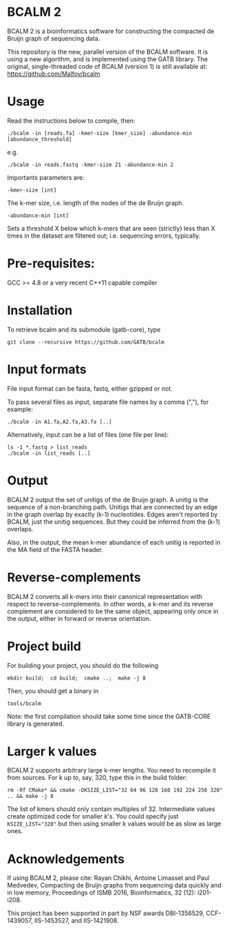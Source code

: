# BCALM 2

BCALM 2 is a bioinformatics software for constructing the compacted de Bruijn graph of sequencing data.

This repository is the new, parallel version of the BCALM software.
It is using a new algorithm, and is implemented using the GATB library. 
The original, single-threaded code of BCALM (version 1) is still available at: https://github.com/Malfoy/bcalm

# Usage

Read the instructions below to compile, then:

    ./bcalm -in [reads.fa] -kmer-size [kmer_size] -abundance-min [abundance_threshold]
  
e.g.

    ./bcalm -in reads.fastq -kmer-size 21 -abundance-min 2

Importants parameters are:

    -kmer-size [int]
    
The k-mer size, i.e. length of the nodes of the de Bruijn graph.

    -abundance-min [int]

Sets a threshold X below which k-mers that are seen (strictly) less than X times in the dataset are filtered out; i.e. sequencing errors, typically.

# Pre-requisites:

GCC >= 4.8 or a very recent C++11 capable compiler

# Installation

To retrieve bcalm and its submodule (gatb-core), type

    git clone --recursive https://github.com/GATB/bcalm
    
# Input formats

File input format can be fasta, fastq, either gzipped or not.

To pass several files as input, separate file names by a comma (","), for example:

    ./bcalm -in A1.fa,A2.fa,A3.fa [..]

Alternatively, input can be a list of files (one file per line):

    ls -1 *.fastq > list_reads
    ./bcalm -in list_reads [..]
   
# Output

BCALM 2 output the set of unitigs of the de Bruijn graph.
A unitig is the sequence of a non-branching path. Unitigs that are connected by an edge in the graph overlap by exactly (k-1) nucleotides. Edges aren't reported by BCALM, just the unitig sequences. But they could be inferred from the (k-1) overlaps.

Also, in the output, the mean k-mer abundance of each unitig is reported in the MA field of the FASTA header.
 
# Reverse-complements

BCALM 2 converts all k-mers into their canonical representation with respect to reverse-complements.
In other words, a k-mer and its reverse complement are considered to be the same object, appearing only once in the output, either in forward or reverse orientation.

# Project build

For building your project, you should do the following
    
    mkdir build;  cd build;  cmake ..;  make -j 8
    
Then, you should get a binary in

    tools/bcalm

Note: the first compilation should take some time since the GATB-CORE library is generated.

# Larger k values

BCALM 2 supports arbitrary large k-mer lengths. You need to recompile it from sources. For k up to, say, 320, type this in the build folder:

    rm -Rf CMake* && cmake -DKSIZE_LIST="32 64 96 128 160 192 224 256 320" .. && make -j 8

The list of kmers should only contain multiples of 32. Intermediate values create optimized code for smaller $k$'s. You could specify just `KSIZE_LIST="320"` but then using smaller k values would be as slow as large ones.

Acknowledgements
========
If using BCALM 2, please cite:
Rayan Chikhi, Antoine Limasset and Paul Medvedev, Compacting de Bruijn graphs from sequencing data quickly and in low memory, Proceedings of ISMB 2016, Bioinformatics, 32 (12): i201-i208. 

This project has been supported in part by NSF awards DBI-1356529, CCF-1439057, IIS-1453527, and IIS-1421908.
